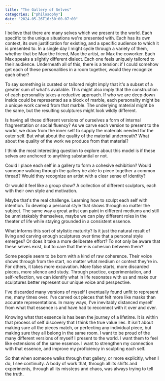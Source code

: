 ```yaml
---
title: "The Gallery of Selves"
categories: ["philosophy"]
date: "2024-05-26T16:30:00-07:00"
---
```


I believe that there are many selves which we present to the world. Each specific to the unique situations we're presented with. Each has its own context, its own justification for existing, and a specific audience to which it is presented to. In a single day I might cycle through a variety of them, whether that be Max the friend, Max the artist, or Max the coworker. Each Max speaks a slightly different dialect. Each one feels uniquely tailored to their audience. Underneath all of this, there is a tension: if I could somehow get each of these personalities in a room together, would they recognize each other?

To say something is curated or tailored might imply that it's a subset of a greater sum of what's available. This might also imply that the construction of each personality takes a reductive approach. If who we are deep down inside could be represented as a block of marble, each personality might be a unique work carved from that marble. The underlying material might be the same, but the resulting sculptures might look wildly different.

Is having all these different versions of ourselves a form of internal fragmentation or social fluency? As we carve each version to present to the world, we draw from the inner self to supply the materials needed for the outer self. But what about the quality of the material underneath? What about the quality of the work we produce from that material?

I think the most interesting question to explore about this model is if these selves are anchored to anything substantial or not.

Could I place each self in a gallery to form a cohesive exhibition? Would someone walking through the gallery be able to piece together a common thread? Would they recognize an artist with a clear sense of identity?

Or would it feel like a group show? A collection of different sculptors, each with their own style and motivation.

Maybe that's the real challenge. Learning how to sculpt each self with intention. To develop a personal style that shows through no matter the subject. The same way a great artist can paint in different mediums and still be unmistakably themselves, maybe we can play different roles in the theater of life while staying grounded in a consistent essence.

What informs this sort of stylistic maturity? Is it just the natural result of living and carving enough sculptures over time that a personal style emerges? Or does it take a more deliberate effort? To not only be aware that these selves exist, but to care that there is cohesion between them?

Some people seem to be born with a kind of raw coherence. Their voice shows through from the start, no matter what medium or context they're in. For others, it takes more excavation. More false starts, more discarded pieces, more silence and study. Through practice, experimentation, and self-reflection, we can identify what in life resonates with us and make our sculptures better represent our unique voice and perspective.

I've discarded many versions of myself I eventually found unfit to represent me, many times over. I've carved out pieces that felt more like masks than accurate representations. In many ways, I've inevitably distanced myself from what that essence is and have had to reconnect with it over and over.

Knowing what that essence is has been the journey of a lifetime. It is within that process of self discovery that I think the true value lies. It isn't about making sure all the pieces match, or perfecting any individual piece, but making sure they all belong in the same room. I want to be proud of the many different versions of myself I present to the world. I want them to feel like extensions of the same essence. I want to strengthen my connection with that essence, and improve my proficiency in sculpting each self.

So that when someone walks through that gallery, or more explicitly, when I do, I see continuity. A body of work that, through all its shifts and experiments, through all its missteps and chaos, was always trying to tell the truth.
